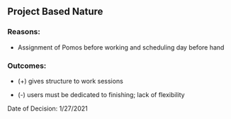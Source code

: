 ## Project Based Nature



### Reasons:

- Assignment of Pomos before working and scheduling day before hand



### Outcomes:

- (+) gives structure to work sessions

- (-) users must be dedicated to finishing; lack of flexibility



Date of Decision: 1/27/2021